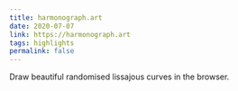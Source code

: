 ```yaml
---
title: harmonograph.art
date: 2020-07-07
link: https://harmonograph.art
tags: highlights
permalink: false
---
```

Draw beautiful randomised lissajous curves in the browser.
